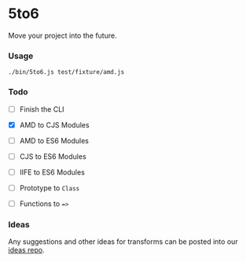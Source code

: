 # 5to6
Move your project into the future.

### Usage

`./bin/5to6.js test/fixture/amd.js`

### Todo

- [ ] Finish the CLI
- [x] AMD to CJS Modules
- [ ] AMD to ES6 Modules
- [ ] CJS to ES6 Modules
- [ ] IIFE to ES6 Modules
- [ ] Prototype to `Class`
- [ ] Functions to `=>`


### Ideas

Any suggestions and other ideas for transforms can be posted into our [ideas repo](https://github.com/5to6/ideas/issues).